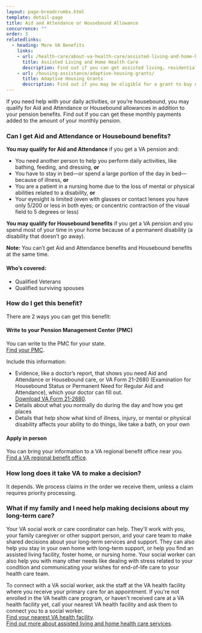 ```yaml
---
layout: page-breadcrumbs.html
template: detail-page
title: Aid and Attendance or Housebound Allowance
concurrence: ""
order: 3
relatedlinks:
  - heading: More VA Benefits
    links:
    - url: /health-care/about-va-health-care/assisted-living-and-home-health-care/
      title: Assisted Living and Home Health Care
      description: Find out if you can get assisted living, residential (live-in), or home health care services through VA.
    - url: /housing-assistance/adaptive-housing-grants/
      title: Adaptive Housing Grants
      description: Find out if you may be eligible for a grant to buy or change a home to meet your needs and help you live more independently with your service-connected disability.   
---
```


<div class="va-introtext">

If you need help with your daily activities, or you’re housebound, you may qualify for Aid and Attendance or Housebound allowances in addition to your pension benefits. Find out if you can get these monthly payments added to the amount of your monthly pension.

</div>

<div class="feature" markdown=“1”>

### Can I get Aid and Attendance or Housebound benefits?

**You may qualify for Aid and Attendance** if you get a VA pension and:

- You need another person to help you perform daily activities, like bathing, feeding, and dressing, **or**
- You have to stay in bed—or spend a large portion of the day in bed—because of illness, **or**
- You are a patient in a nursing home due to the loss of mental or physical abilities related to a disability, **or**
- Your eyesight is limited (even with glasses or contact lenses you have only 5/200 or less in both eyes; or concentric contraction of the visual field to 5 degrees or less)

**You may qualify for Housebound benefits** if you get a VA pension and you spend most of your time in your home because of a permanent disability (a disability that doesn’t go away). 

**Note:** You can’t get Aid and Attendance benefits and Housebound benefits at the same time.

#### Who’s covered:
- Qualified Veterans
- Qualified surviving spouses 

</div>

### How do I get this benefit?

There are 2 ways you can get this benefit:

#### Write to your Pension Management Center (PMC)

You can write to the PMC for your state.<br>
[Find your PMC](/pension/pension-management-center/). 

Include this information: 
- Evidence, like a doctor’s report, that shows you need Aid and Attendance or Housebound care, or VA Form 21-2680  (Examination for Housebound Status or Permanent Need for Regular Aid and Attendance), which your doctor can fill out.<br>
[Download VA Form 21-2680](https://www.vba.va.gov/pubs/forms/VBA-21-2680-ARE.pdf). 
- Details about what you normally do during the day and how you get places
- Details that help show what kind of illness, injury, or mental or physical disability affects your ability to do things, like take a bath, on your own 

#### Apply in person

You can bring your information to a VA regional benefit office near you.<br>
[Find a VA regional benefit office](/facilities/). 

### How long does it take VA to make a decision?

It depends. We process claims in the order we receive them, unless a claim requires priority processing.

### What if my family and I need help making decisions about my long-term care?

Your VA social work or care coordinator can help. They'll work with you, your family caregiver or other support person, and your care team to make shared decisions about your long-term services and support. They can also help you stay in your own home with long-term support, or help you find an assisted living facility, foster home, or nursing home. Your social worker can also help you with many other needs like dealing with stress related to your condition and communicating your wishes for end-of-life care to your health care team.

To connect with a VA social worker, ask the staff at the VA health facility where you receive your primary care for an appointment. If you're not enrolled in the VA health care program, or haven't received care at a VA health facility yet, call your nearest VA health facility and ask them to connect you to a social worker.<br>
[Find your nearest VA health facility](/facilities/).<br>
[Find out more about assisted living and home health care services](/health-care/about-va-health-care/assisted-living-and-home-health-care/).

